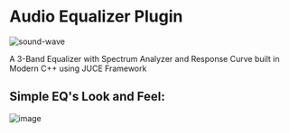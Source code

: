 # Audio Equalizer Plugin
<!-- ![1647778123768](https://user-images.githubusercontent.com/49322948/159161478-fde19074-1f89-4d7c-a59e-6502e4708a32.jpg) -->
![sound-wave](https://user-images.githubusercontent.com/49322948/159161838-1cdbb7b3-b1bc-461d-85c0-62fb7d21253c.gif)



A 3-Band Equalizer with Spectrum Analyzer and Response Curve built in Modern C++ using JUCE Framework

## Simple EQ's Look and Feel:

![image](https://user-images.githubusercontent.com/49322948/131134252-09fa8f13-2c1b-4313-abda-754794efd929.png)
<br>
